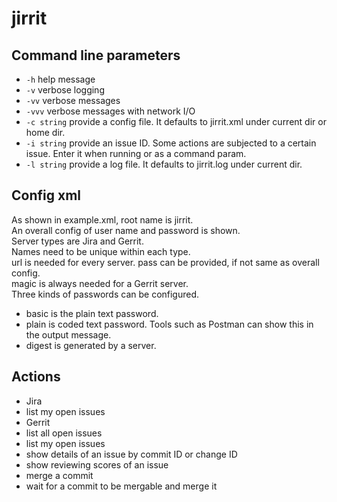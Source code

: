 # jirrit
## Command line parameters
 - `-h` help message
 - `-v` verbose logging
 - `-vv` verbose messages
 - `-vvv` verbose messages with network I/O
 - `-c string` provide a config file. It defaults to jirrit.xml under current dir or home dir.
 - `-i string` provide an issue ID. Some actions are subjected to a certain issue. Enter it when running or as a command param.
 - `-l string` provide a log file. It defaults to jirrit.log under current dir.
## Config xml
  As shown in example.xml, root name is jirrit.<BR>
  An overall config of user name and password is shown.<BR>
  Server types are Jira and Gerrit.<BR>
  Names need to be unique within each type.<BR>
  url is needed for every server. pass can be provided, if not same as overall config.<BR>
  magic is always needed for a Gerrit server.<BR>
  Three kinds of passwords can be configured.
  - basic is the plain text password.
  - plain is coded text password. Tools such as Postman can show this in the output message.
  - digest is generated by a server.
## Actions
 - Jira
  - list my open issues
 - Gerrit
  - list all open issues
  - list my open issues
  - show details of an issue by commit ID or change ID
  - show reviewing scores of an issue
  - merge a commit
  - wait for a commit to be mergable and merge it
